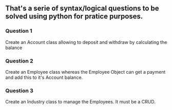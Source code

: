 <h2>That's a serie of syntax/logical questions to be solved using python for pratice purposes.</h2>

<h3> Question 1 </h3> 

<p>Create an Account class allowing to deposit and withdraw by calculating the balance</p>

<h3> Question 2 </h3>

<p>Create an Employee class whereas the Employee Object can get a payment and add this to it's Account balance.</p>

<h3> Question 3 </h3>

<p>Create an Industry class to manage the Employees. It must be a CRUD.</p>
